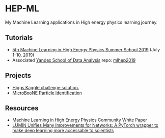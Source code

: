 # HEP-ML
My Machine Learning applications in High energy physics learning journey. 



## Tutorials
- [5th Machine Learning in High Energy Physics Summer School 2019](https://indico.cern.ch/event/768915/) (July 1-10, 2019)
- Associated [Yandex School of Data Analysis](https://github.com/yandexdataschool) repo: [mlhep2019](https://github.com/yandexdataschool/mlhep2019)

## Projects 
- [Higgs Kaggle challenge solution.](https://github.com/MohamedElashri/HEP-ML/blob/master/projects/Higgs_Boson_Challange.ipynb)
- [MicroBooNE Particle Identification ](https://github.com/MohamedElashri/HEP-ML/blob/master/projects/MicroBooNE_Particle_Identification.ipynb)

## Resources
- [Machine Learning in High Energy Physics Community White Paper](https://arxiv.org/abs/1807.02876)
- [LUMIN Unifies Many Improvements for Networks: A PyTorch wrapper to make deep learning more accessable to scientists](https://pypi.org/project/lumin/)
